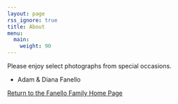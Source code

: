 ```yaml
---
layout: page
rss_ignore: true
title: About
menu:
  main:
    weight: 90
---
```


Please enjoy select photographs from special occasions.

- Adam & Diana Fanello

[Return to the Fanello Family Home Page](http://fanello.net)
